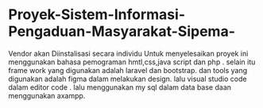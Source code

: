 # Proyek-Sistem-Informasi-Pengaduan-Masyarakat-Sipema-

Vendor akan Diinstalisasi secara individu
Untuk menyelesaikan proyek ini menggunakan bahasa pemograman hmtl,css,java script dan php .
selain itu frame work yang digunakan adalah laravel dan bootstrap.
dan tools yang digunakan adalah figma dalam melakukan design.
lalu visual studio code dalam editor code .
lalu menggunakan my sql dalam data base daan menggunakan axampp.
